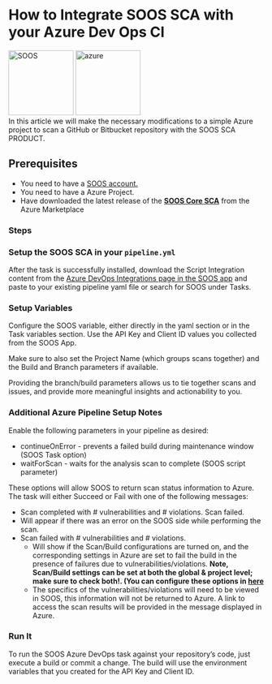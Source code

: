 # How to Integrate SOOS SCA with your Azure Dev Ops CI
<div>
<img src="../assets/img/SOOS-Icon.png" alt="SOOS" width="128" height="128">
<img src="../assets/img/azure.png" alt="azure" width="128" height="128">
</div>
In this article we will make the necessary modifications to a simple Azure project to scan a GitHub or Bitbucket repository with the SOOS SCA PRODUCT.

## Prerequisites

- You need to have a [SOOS account.](https://app.soos.io/register)
- You need to have a Azure Project.
- Have downloaded the latest release of the [**SOOS Core SCA**](https://azuremarketplace.microsoft.com/en-us/marketplace/apps/soos1643899774087.soos_msft?tab=Overview) from the Azure Marketplace

### Steps

### **Setup the SOOS SCA in your `pipeline.yml`**
After the task is successfully installed, download the Script Integration content from the [Azure DevOps Integrations page in the SOOS app](https://app.soos.io/integrate/sca?id=azure-devops) and paste to your existing pipeline yaml file or search for SOOS under Tasks.

### **Setup Variables**
Configure the SOOS variable, either directly in the yaml section or in the Task variables section.   Use the API Key and Client ID values you collected from the SOOS App.

Make sure to also set the Project Name (which groups scans together) and the Build and Branch parameters if available.

Providing the branch/build parameters allows us to tie together scans and issues, and provide more meaningful insights and actionability to you.

### **Additional Azure Pipeline Setup Notes**
Enable the following parameters in your pipeline as desired:

* continueOnError - prevents a failed build during maintenance window (SOOS Task option)
* waitForScan - waits for the analysis scan to complete (SOOS script parameter)

These options will allow SOOS to return scan status information to Azure.  The task will either Succeed or Fail with one of the following messages:

* Scan completed with # vulnerabilities and # violations.
Scan failed.
* Will appear if there was an error on the SOOS side while performing the scan.
* Scan failed with # vulnerabilities and # violations.
    * Will show if the Scan/Build configurations are turned on, and the corresponding settings in Azure are set to fail the build in the presence of failures due to vulnerabilities/violations. **Note, Scan/Build settings can be set at both the global & project level; make sure to check both!. (You can configure these options in [here](https://app.soos.io/settings/global)**
    * The specifics of the vulnerabilities/violations will need to be viewed in SOOS, this information will not be returned to Azure.  A link to access the scan results will be provided in the message displayed in Azure.

### Run It
To run the SOOS Azure DevOps task against your repository’s code, just execute a build or commit a change. The build will use the environment variables that you created for the API Key and Client ID.
